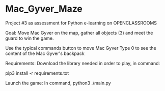 # Mac_Gyver_Maze
Project #3 as assessment for Python e-learning on OPENCLASSROOMS

Goal:
Move Mac Gyver on the map, gather all objects (3) and meet the guard to win
the game.

Use the typical commands button to move Mac Gyver
Type 0 to see the content of the Mac Gyver's backpack

Requirements:
Download the library needed in order to play, in command:

pip3 install -r requirements.txt

Launch the game:
In command,
python3 ./main.py

